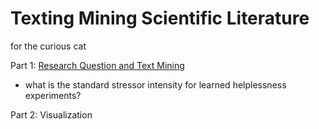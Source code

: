 # Texting Mining Scientific Literature
for the curious cat

Part 1: [Research Question and Text Mining](https://github.com/atamalu/lit_search_mv/blob/master/learned_helplessness_litR.md)
- what is the standard stressor intensity for learned helplessness experiments?

Part 2: Visualization
